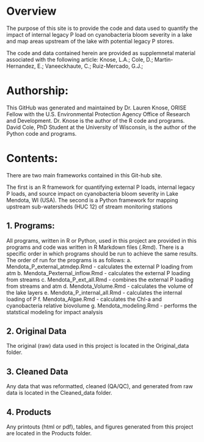 # Overview
The purpose of this site is to provide the code and data used to quantify the impact
of internal legacy P load on cyanobacteria bloom severity in a lake and map areas
upstream of the lake with potential legacy P stores. 

The code and data contained herein are provided as supplemnetal material associated 
with the following article: 
Knose, L.A.; Cole, D.; Martin-Hernandez, E.; Vaneeckhaute, C.; Ruiz-Mercado, G.J.; 

# Authorship:
This GitHub was generated and maintained by Dr. Lauren Knose, ORISE Fellow with the
U.S. Environmental Protection Agency Office of Research and Development. Dr. 
Knose is the author of the R code and programs. David Cole, PhD Student at the
University of Wisconsin, is the author of the Python code and programs. 

# Contents:
There are two main frameworks contained in this Git-hub site. 

The first is an R framework for quantifying external P loads, internal legacy P loads, and source 
impact on cyanobacteria bloom severity in Lake Mendota, WI (USA). 
The second is a 
Python framework for mapping upstream sub-watersheds (HUC 12) of stream monitoring 
stations 

## 1. Programs:
All programs, written in R or Python, used in this project are provided in this 
programs and code was written in R Markdown files (.Rmd). There is a specific 
order in which programs should be run to achieve the same results. The order of 
run for the programs is as follows:
a. Mendota_P_external_atmdep.Rmd - calculates the external P loading from atm
b. Mendota_Pexternal_inflow.Rmd - calculates the external P loading from streams
c. Mendota_P_ext_all.Rmd - combines the external P loading from streams and atm
d. Mendota_Volume.Rmd - calculates the volume of the lake layers
e. Mendota_P_internal_all.Rmd - calculates the internal loading of P
f. Mendota_Algae.Rmd - calculates the Chl-a and cyanobacteria relative biovolume
g. Mendota_modeling.Rmd - performs the statstical modeling for impact analysis


## 2. Original Data 
The original (raw) data used in this project is located in the Original_data 
folder. 

## 3. Cleaned Data
Any data that was reformatted, cleaned (QA/QC), and generated from raw data is
located in the Cleaned_data folder. 

## 4. Products 
Any printouts (html or pdf), tables, and figures generated from this project
are located in the Products folder. 
